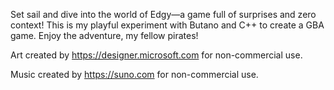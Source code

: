 Set sail and dive into the world of Edgy—a game full of surprises and zero context! This is my playful experiment with Butano and C++ to create a GBA game. Enjoy the adventure, my fellow pirates!

Art created by https://designer.microsoft.com for non-commercial use.

Music created by https://suno.com for non-commercial use.
